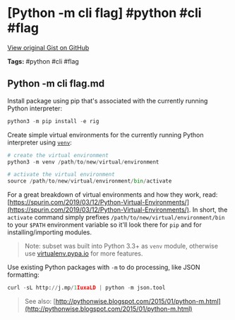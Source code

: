 # [Python -m cli flag] #python #cli #flag

[View original Gist on GitHub](https://gist.github.com/Integralist/1d3030ef6ef539de9d873d19b98cc38f)

**Tags:** #python #cli #flag

## Python -m cli flag.md

Install package using pip that's associated with the currently running Python interpreter:

```python
python3 -m pip install -e rig
```

Create simple virtual environments for the currently running Python interpreter using [`venv`](https://docs.python.org/3/library/venv.html):

```python
# create the virtual environment
python3 -m venv /path/to/new/virtual/environment

# activate the virtual environment
source /path/to/new/virtual/environment/bin/activate
```

For a great breakdown of virtual environments and how they work, read: [https://spurin.com/2019/03/12/Python-Virtual-Environments/](https://spurin.com/2019/03/12/Python-Virtual-Environments/). In short, the `activate` command simply prefixes `/path/to/new/virtual/environment/bin` to your `$PATH` environment variable so it'll look there for `pip` and for installing/importing modules.

> Note: subset was built into Python 3.3+ as `venv` module, otherwise use [virtualenv.pypa.io](https://virtualenv.pypa.io/en/stable/) for more features.

Use existing Python packages with `-m` to do processing, like JSON formatting:

```python
curl -sL http://j.mp/1IuxaLD | python -m json.tool
```

> See also: [http://pythonwise.blogspot.com/2015/01/python-m.html](http://pythonwise.blogspot.com/2015/01/python-m.html)

